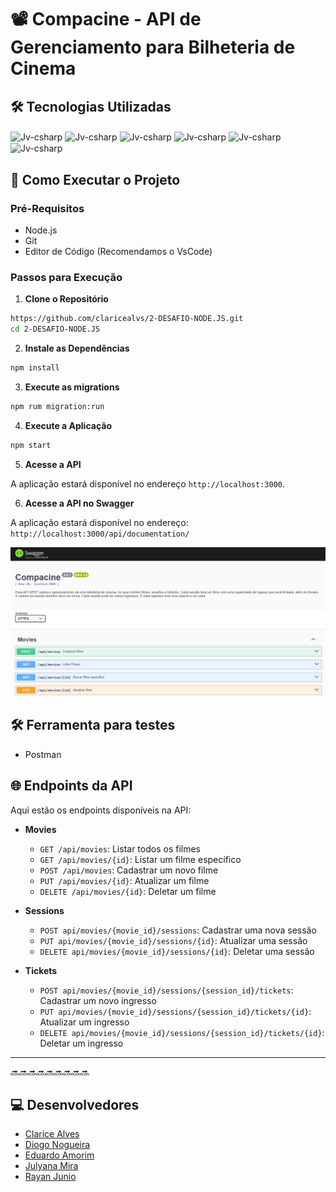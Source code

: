 # 📽️ Compacine - API de Gerenciamento para Bilheteria de Cinema

## 🛠️ Tecnologias Utilizadas

<div>
<img align="center" alt="Jv-csharp" height="40" width="50" src="https://cdn.jsdelivr.net/gh/devicons/devicon@latest/icons/nodejs/nodejs-original-wordmark.svg" />
<img align="center" alt="Jv-csharp" height="40" width="50" src="https://cdn.jsdelivr.net/gh/devicons/devicon@latest/icons/typescript/typescript-original.svg" /> 
<img align="center" alt="Jv-csharp" height="40" width="50" src="https://cdn.jsdelivr.net/gh/devicons/devicon@latest/icons/express/express-original-wordmark.svg" />
<img align="center" alt="Jv-csharp" height="40" width="50" src="https://cdn.jsdelivr.net/gh/devicons/devicon@latest/icons/sqlite/sqlite-original-wordmark.svg" />
<img align="center" alt="Jv-csharp" height="40" width="50" src="https://cdn.jsdelivr.net/gh/devicons/devicon@latest/icons/swagger/swagger-original.svg" />
<img align="center" alt="Jv-csharp" height="40" width="50" src="https://cdn.jsdelivr.net/gh/devicons/devicon@latest/icons/vscode/vscode-original-wordmark.svg" />
</div>

## 🚀 Como Executar o Projeto

### Pré-Requisitos

- Node.js
- Git
- Editor de Código (Recomendamos o VsCode)

### Passos para Execução

1. **Clone o Repositório**

```bash
https://github.com/claricealvs/2-DESAFIO-NODE.JS.git
cd 2-DESAFIO-NODE.JS
```

2. **Instale as Dependências**

```bash
npm install
```

3. **Execute as migrations**

```bash
npm rum migration:run
```

4. **Execute a Aplicação**

```bash
npm start
```

5. **Acesse a API**

A aplicação estará disponível no endereço `http://localhost:3000`.

6. **Acesse a API no Swagger**

A aplicação estará disponível no endereço:
`http://localhost:3000/api/documentation/`

![swagger](/assets/swagger-compacine.png)

## 🛠️ Ferramenta para testes

- Postman

## 🌐 Endpoints da API

Aqui estão os endpoints disponíveis na API:

- **Movies**

  - `GET /api/movies`: Listar todos os filmes
  - `GET /api/movies/{id}`: Listar um filme específico
  - `POST /api/movies`: Cadastrar um novo filme
  - `PUT /api/movies/{id}`: Atualizar um filme
  - `DELETE /api/movies/{id}`: Deletar um filme

- **Sessions**

  - `POST api/movies/{movie_id}/sessions`: Cadastrar uma nova sessão
  - `PUT api/movies/{movie_id}/sessions/{id}`: Atualizar uma sessão
  - `DELETE api/movies/{movie_id}/sessions/{id}`: Deletar uma sessão

- **Tickets**

  - `POST api/movies/{movie_id}/sessions/{session_id}/tickets`: Cadastrar um novo ingresso
  - `PUT api/movies/{movie_id}/sessions/{session_id}/tickets/{id}`: Atualizar um ingresso
  - `DELETE api/movies/{movie_id}/sessions/{session_id}/tickets/{id}`: Deletar um ingresso

---

🔜🔜🔜🔜🔜🔜🔜🔜🔜

## 💻 Desenvolvedores

- [Clarice Alves](https://github.com/claricealvs)
- [Diogo Nogueira](https://github.com/DIOGO03-NS)
- [Eduardo Amorim](https://github.com/Amorim-Eduardo)
- [Julyana Mira](https://github.com/Julymira)
- [Rayan Junio](https://github.com/rayanjunio)
